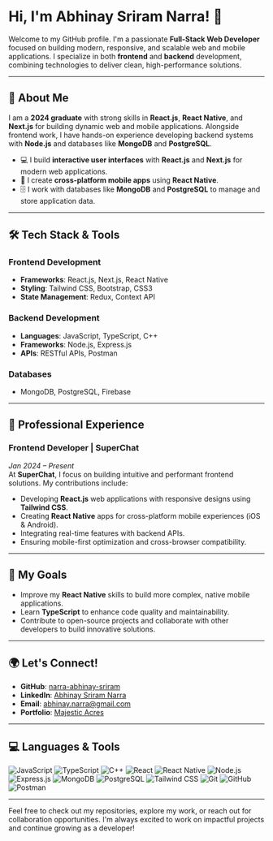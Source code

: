 # Hi, I'm Abhinay Sriram Narra! 👋

Welcome to my GitHub profile. I'm a passionate **Full-Stack Web Developer** focused on building modern, responsive, and scalable web and mobile applications. I specialize in both **frontend** and **backend** development, combining technologies to deliver clean, high-performance solutions.

---

## 🚀 About Me

I am a **2024 graduate** with strong skills in **React.js**, **React Native**, and **Next.js** for building dynamic web and mobile applications. Alongside frontend work, I have hands-on experience developing backend systems with **Node.js** and databases like **MongoDB** and **PostgreSQL**.

- 💻 I build **interactive user interfaces** with **React.js** and **Next.js** for modern web applications.
- 📱 I create **cross-platform mobile apps** using **React Native**.
- 🗄️ I work with databases like **MongoDB** and **PostgreSQL** to manage and store application data.

---

## 🛠️ Tech Stack & Tools

### **Frontend Development**
- **Frameworks**: React.js, Next.js, React Native
- **Styling**: Tailwind CSS, Bootstrap, CSS3
- **State Management**: Redux, Context API

### **Backend Development**
- **Languages**: JavaScript, TypeScript, C++
- **Frameworks**: Node.js, Express.js
- **APIs**: RESTful APIs, Postman

### **Databases**
- MongoDB, PostgreSQL, Firebase

---

## 💼 Professional Experience

### **Frontend Developer** | **SuperChat**  
*Jan 2024 – Present*  
At **SuperChat**, I focus on building intuitive and performant frontend solutions. My contributions include:

- Developing **React.js** web applications with responsive designs using **Tailwind CSS**.
- Creating **React Native** apps for cross-platform mobile experiences (iOS & Android).
- Integrating real-time features with backend APIs.
- Ensuring mobile-first optimization and cross-browser compatibility.

---

## 🎯 My Goals

- Improve my **React Native** skills to build more complex, native mobile applications.
- Learn **TypeScript** to enhance code quality and maintainability.
- Contribute to open-source projects and collaborate with other developers to build innovative solutions.

---

## 🌍 Let's Connect!

- **GitHub**: [narra-abhinay-sriram](https://github.com/narra-abhinay-sriram)
- **LinkedIn**: [Abhinay Sriram Narra](http://www.linkedin.com/in/abhinay122)
- **Email**: [abhinay.narra@gmail.com](mailto:abhinay.narra@gmail.com)
- **Portfolio**: [Majestic Acres](https://majestic-acres-frontend.onrender.com)

---

## 💻 Languages & Tools

![JavaScript](https://img.shields.io/badge/JavaScript-F7DF1E?style=for-the-badge&logo=javascript&logoColor=black)
![TypeScript](https://img.shields.io/badge/TypeScript-3178C6?style=for-the-badge&logo=typescript&logoColor=white)
![C++](https://img.shields.io/badge/C++-00599C?style=for-the-badge&logo=cplusplus&logoColor=white)
![React](https://img.shields.io/badge/React-61DAFB?style=for-the-badge&logo=react&logoColor=white)
![React Native](https://img.shields.io/badge/React_Native-61DAFB?style=for-the-badge&logo=react&logoColor=white)
![Node.js](https://img.shields.io/badge/Node.js-339933?style=for-the-badge&logo=node.js&logoColor=white)
![Express.js](https://img.shields.io/badge/Express.js-000000?style=for-the-badge&logo=express&logoColor=white)
![MongoDB](https://img.shields.io/badge/MongoDB-47A248?style=for-the-badge&logo=mongodb&logoColor=white)
![PostgreSQL](https://img.shields.io/badge/PostgreSQL-336791?style=for-the-badge&logo=postgresql&logoColor=white)
![Tailwind CSS](https://img.shields.io/badge/Tailwind_CSS-38B2AC?style=for-the-badge&logo=tailwindcss&logoColor=white)
![Git](https://img.shields.io/badge/Git-F05032?style=for-the-badge&logo=git&logoColor=white)
![GitHub](https://img.shields.io/badge/GitHub-181717?style=for-the-badge&logo=github&logoColor=white)
![Postman](https://img.shields.io/badge/Postman-FF6C37?style=for-the-badge&logo=postman&logoColor=white)

---

Feel free to check out my repositories, explore my work, or reach out for collaboration opportunities. I'm always excited to work on impactful projects and continue growing as a developer!

